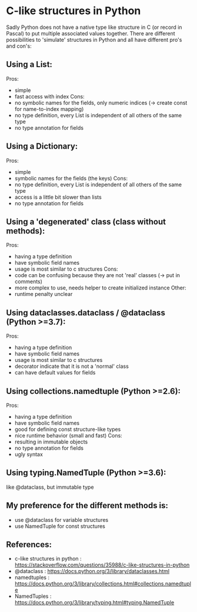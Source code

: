 # C-like structures in Python
Sadly Python does not have a native type like structure in C (or record in Pascal) to put multiple 
associated values together. There are different possibilities to 'simulate' structures in Python and 
all have different pro's and con's:

## Using a List:
Pros:
- simple
- fast access with index
Cons:
- no symbolic names for the fields, only numeric indices (-> create const for name-to-index mapping)
- no type definition, every List is independent of all others of the same type
- no type annotation for fields

## Using a Dictionary:
Pros:
- simple
- symbolic names for the fields (the keys)
Cons:
- no type definition, every List is independent of all others of the same type
- access is a little bit slower than lists
- no type annotation for fields

## Using a 'degenerated' class (class without methods):
Pros:
- having a type definition 
- have symbolic field names
- usage is most similar to c structures
Cons:
- code can be confusing because they are not 'real' classes (-> put in comments)
- more complex to use, needs helper to create initialized instance 
Other:
- runtime penalty unclear 

## Using dataclasses.dataclass / @dataclass (Python >=3.7):
Pros:
- having a type definition 
- have symbolic field names
- usage is most similar to c structures
- decorator indicate that it is not a 'normal' class
- can have default values for fields

## Using collections.namedtuple (Python >=2.6):
Pros:
- having a type definition 
- have symbolic field names
- good for defining const structure-like types
- nice runtime behavior (small and fast)
Cons:
- resulting in immutable objects
- no type annotation for fields
- ugly syntax

## Using typing.NamedTuple (Python >=3.6): 
like @dataclass, but immutable type

## My preference for the different methods is: 
- use @dataclass for variable structures
- use NamedTuple for const structures


## References:
- c-like structures in python : https://stackoverflow.com/questions/35988/c-like-structures-in-python
- @dataclass : https://docs.python.org/3/library/dataclasses.html
- namedtuples : https://docs.python.org/3/library/collections.html#collections.namedtuple
- NamedTuples : https://docs.python.org/3/library/typing.html#typing.NamedTuple

